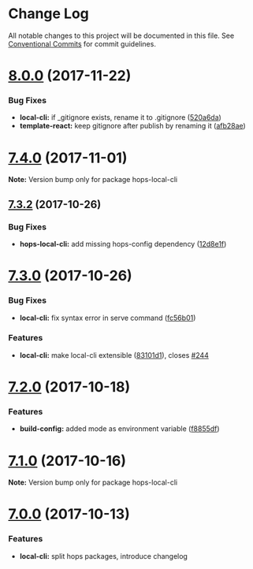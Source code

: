 # Change Log

All notable changes to this project will be documented in this file.
See [Conventional Commits](https://conventionalcommits.org) for commit guidelines.

<a name="8.0.0"></a>
# [8.0.0](https://github.com/xing/hops/compare/v7.4.1...v8.0.0) (2017-11-22)


### Bug Fixes

* **local-cli:** if _gitignore exists, rename it to .gitignore ([520a6da](https://github.com/xing/hops/commit/520a6da))
* **template-react:** keep gitignore after publish by renaming it ([afb28ae](https://github.com/xing/hops/commit/afb28ae))




<a name="7.4.0"></a>
# [7.4.0](https://github.com/xing/hops/compare/v7.3.5...v7.4.0) (2017-11-01)




**Note:** Version bump only for package hops-local-cli

<a name="7.3.2"></a>
## [7.3.2](https://github.com/xing/hops/compare/v7.3.1...v7.3.2) (2017-10-26)


### Bug Fixes

* **hops-local-cli:** add missing hops-config dependency ([12d8e1f](https://github.com/xing/hops/commit/12d8e1f))




<a name="7.3.0"></a>
# [7.3.0](https://github.com/xing/hops/compare/v7.2.0...v7.3.0) (2017-10-26)


### Bug Fixes

* **local-cli:** fix syntax error in serve command ([fc56b01](https://github.com/xing/hops/commit/fc56b01))


### Features

* **local-cli:** make local-cli extensible ([83101d1](https://github.com/xing/hops/commit/83101d1)), closes [#244](https://github.com/xing/hops/issues/244)




<a name="7.2.0"></a>
# [7.2.0](https://github.com/xing/hops/compare/v7.1.0...v7.2.0) (2017-10-18)


### Features

* **build-config:** added mode as environment variable ([f8855df](https://github.com/xing/hops/commit/f8855df))




<a name="7.1.0"></a>
# [7.1.0](https://github.com/xing/hops/compare/v7.0.0...v7.1.0) (2017-10-16)




**Note:** Version bump only for package hops-local-cli

<a name="7.0.0"></a>
# [7.0.0](https://github.com/xing/hops/compare/v6.2.8...v7.0.0) (2017-10-13)


### Features

* **local-cli:** split hops packages, introduce changelog

